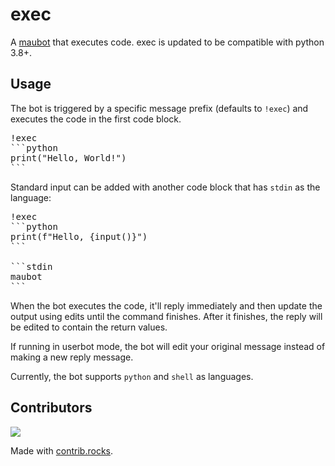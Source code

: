 # exec
A [maubot](https://github.com/maubot/maubot) that executes code.
exec is updated to be compatible with python 3.8+.

## Usage
The bot is triggered by a specific message prefix (defaults to `!exec`) and
executes the code in the first code block.

<pre>
!exec
```python
print("Hello, World!")
```
</pre>

Standard input can be added with another code block that has `stdin` as the
language:

<pre>
!exec
```python
print(f"Hello, {input()}")
```

```stdin
maubot
```
</pre>

When the bot executes the code, it'll reply immediately and then update the
output using edits until the command finishes. After it finishes, the reply
will be edited to contain the return values.

If running in userbot mode, the bot will edit your original message instead of
making a new reply message.

Currently, the bot supports `python` and `shell` as languages.


## Contributors

  <a href="https://github.com/YingzhouLi/exec/graphs/contributors">
  <img src="https://contrib.rocks/image?repo=YingzhouLi/exec" />
  </a>

  Made with [contrib.rocks](https://contrib.rocks).
